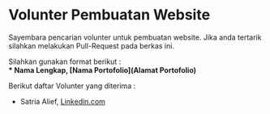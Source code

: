 # Volunter Pembuatan Website  
Sayembara pencarian volunter untuk pembuatan website. Jika anda tertarik silahkan melakukan Pull-Request pada berkas ini.  

Silahkan gunakan format berikut :  
**\* Nama Lengkap, [Nama Portofolio](Alamat Portofolio)**  

Berikut daftar Volunter yang diterima :  
* Satria Alief, [Linkedin.com](https://www.linkedin.com/in/satriaalieff/)

